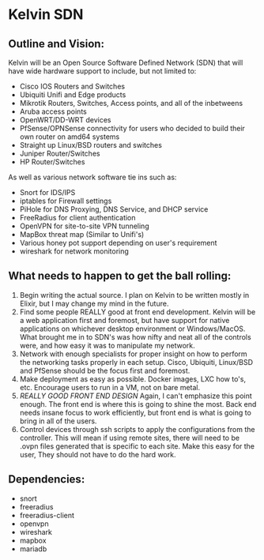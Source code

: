 # Kelvin SDN

## Outline and Vision:

Kelvin will be an Open Source Software Defined Network (SDN) that will have wide hardware support to include, but not limited to:

- Cisco IOS Routers and Switches
- Ubiquiti Unifi and Edge products
- Mikrotik Routers, Switches, Access points, and all of the inbetweens
- Aruba access points
- OpenWRT/DD-WRT devices
- PfSense/OPNSense connectivity for users who decided to build their own router on amd64 systems
- Straight up Linux/BSD routers and switches
- Juniper Router/Switches
- HP Router/Switches

As well as various network software tie ins such as:

- Snort for IDS/IPS
- iptables for Firewall settings
- PiHole for DNS Proxying, DNS Service, and DHCP service
- FreeRadius for client authentication
- OpenVPN for site-to-site VPN tunneling
- MapBox threat map (Similar to Unifi's)
- Various honey pot support depending on user's requirement
- wireshark for network monitoring

## What needs to happen to get the ball rolling:

1. Begin writing the actual source. I plan on Kelvin to be written mostly in Elixir, but I may change my mind in the future.
2. Find some people REALLY good at front end development. Kelvin will be a web application first and foremost, but have support for native applications on whichever desktop environment or Windows/MacOS. What brought me in to SDN's was how nifty and neat all of the controls were, and how easy it was to manipulate my network.
3. Network with enough specialists for proper insight on how to perform the networking tasks properly in each setup. Cisco, Ubiquiti, Linux/BSD and PfSense should be the focus first and foremost.
4. Make deployment as easy as possible. Docker images, LXC how to's, etc. Encourage users to run in a VM, not on bare metal.
5. *REALLY GOOD FRONT END DESIGN* Again, I can't emphasize this point enough. The front end is where this is going to shine the most. Back end needs insane focus to work efficiently, but front end is what is going to bring in all of the users. 
6. Control devices through ssh scripts to apply the configurations from the controller. This will mean if using remote sites, there will need to be .ovpn files generated that is specific to each site. Make this easy for the user, They should not have to do the hard work.

## Dependencies:

- snort
- freeradius
- freeradius-client
- openvpn
- wireshark
- mapbox
- mariadb
